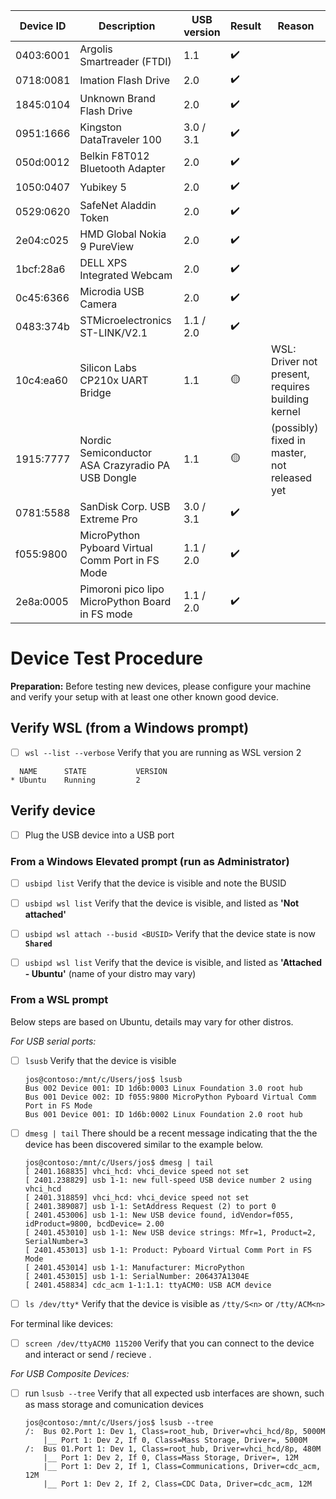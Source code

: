 | Device ID | Description                                       | USB version | Result             | Reason                                            |
|-----------|---------------------------------------------------|-------------|--------------------|---------------------------------------------------|
| 0403:6001 | Argolis Smartreader (FTDI)                        | 1.1         | :heavy_check_mark: |                                                   |
| 0718:0081 | Imation Flash Drive                               | 2.0         | :heavy_check_mark: |                                                   |
| 1845:0104 | Unknown Brand Flash Drive                         | 2.0         | :heavy_check_mark: |                                                   |
| 0951:1666 | Kingston DataTraveler 100                         | 3.0 / 3.1   | :heavy_check_mark: |                                                   |
| 050d:0012 | Belkin F8T012 Bluetooth Adapter                   | 2.0         | :heavy_check_mark: |                                                   |
| 1050:0407 | Yubikey 5                                         | 2.0         | :heavy_check_mark: |                                                   |
| 0529:0620 | SafeNet Aladdin Token                             | 2.0         | :heavy_check_mark: |                                                   |
| 2e04:c025 | HMD Global Nokia 9 PureView                       | 2.0         | :heavy_check_mark: |                                                   |
| 1bcf:28a6 | DELL XPS Integrated Webcam                        | 2.0         | :heavy_check_mark: |                                                   |
| 0c45:6366 | Microdia USB Camera                               | 2.0         | :heavy_check_mark: |                                                   |
| 0483:374b | STMicroelectronics ST-LINK/V2.1                   | 1.1 / 2.0   | :heavy_check_mark: |                                                   |
| 10c4:ea60 | Silicon Labs CP210x UART Bridge                   | 1.1         | :yellow_circle:    | WSL: Driver not present, requires building kernel |
| 1915:7777 | Nordic Semiconductor ASA Crazyradio PA USB Dongle | 1.1         | :yellow_circle:    | (possibly) fixed in master, not released yet      |
| 0781:5588 | SanDisk Corp. USB Extreme Pro                     | 3.0 / 3.1   | :heavy_check_mark: |                                                   |
| f055:9800 | MicroPython Pyboard Virtual Comm Port in FS Mode  | 1.1 / 2.0   | :heavy_check_mark: |                                                   |
| 2e8a:0005 | Pimoroni pico lipo MicroPython Board in FS mode   | 1.1 / 2.0   | :heavy_check_mark: |                                                   |

#  Device Test Procedure 

**Preparation:** Before testing new devices, please configure your machine and verify your setup with at least one other known good device.

## Verify WSL (from a Windows prompt)

- [ ] `wsl --list --verbose` Verify that you are running as WSL version 2
```
  NAME      STATE           VERSION
* Ubuntu    Running         2
```

## Verify device

- [ ]  Plug the USB device into a USB port

### From a Windows **Elevated** prompt (run as Administrator)

- [ ] `usbipd list`
  Verify that the device is visible and note the BUSID
- [ ] `usbipd wsl list`
  Verify that the device is visible, and listed as **'Not attached'**
- [ ] `usbipd wsl attach --busid <BUSID>`
  Verify that the device state is now **`Shared`**
- [ ] `usbipd wsl list`
  Verify that the device is visible, and listed as **'Attached - Ubuntu'** (name of your distro may vary)


### From a WSL prompt
 
Below steps are based on Ubuntu, details may vary for other distros.

*For USB serial ports:*

- [ ] `lsusb`
  Verify that the device is visible
    ```log
    jos@contoso:/mnt/c/Users/jos$ lsusb
    Bus 002 Device 001: ID 1d6b:0003 Linux Foundation 3.0 root hub
    Bus 001 Device 002: ID f055:9800 MicroPython Pyboard Virtual Comm Port in FS Mode
    Bus 001 Device 001: ID 1d6b:0002 Linux Foundation 2.0 root hub
    ```
- [ ] `dmesg | tail`
  There should be a recent message indicating that the the device has been discovered similar to the example below.
    ``` log
    jos@contoso:/mnt/c/Users/jos$ dmesg | tail
    [ 2401.168835] vhci_hcd: vhci_device speed not set
    [ 2401.238829] usb 1-1: new full-speed USB device number 2 using vhci_hcd
    [ 2401.318859] vhci_hcd: vhci_device speed not set 
    [ 2401.389087] usb 1-1: SetAddress Request (2) to port 0
    [ 2401.453006] usb 1-1: New USB device found, idVendor=f055, idProduct=9800, bcdDevice= 2.00
    [ 2401.453010] usb 1-1: New USB device strings: Mfr=1, Product=2, SerialNumber=3
    [ 2401.453013] usb 1-1: Product: Pyboard Virtual Comm Port in FS Mode
    [ 2401.453014] usb 1-1: Manufacturer: MicroPython
    [ 2401.453015] usb 1-1: SerialNumber: 206437A1304E
    [ 2401.458834] cdc_acm 1-1:1.1: ttyACM0: USB ACM device
    ```
- [ ] `ls /dev/tty*`
  Verify that the device is visible as `/tty/S<n>` or `/tty/ACM<n>`

For terminal like devices:
- [ ] `screen /dev/ttyACM0 115200`
  Verify that you can connect to the device and interact or send / recieve .

*For USB Composite Devices:*
- [ ] run `lsusb --tree`
  Verify that all expected usb interfaces are shown, such as mass storage and comunication devices
    ```log
    jos@contoso:/mnt/c/Users/jos$ lsusb --tree
    /:  Bus 02.Port 1: Dev 1, Class=root_hub, Driver=vhci_hcd/8p, 5000M
        |__ Port 1: Dev 2, If 0, Class=Mass Storage, Driver=, 5000M
    /:  Bus 01.Port 1: Dev 1, Class=root_hub, Driver=vhci_hcd/8p, 480M
        |__ Port 1: Dev 2, If 0, Class=Mass Storage, Driver=, 12M
        |__ Port 1: Dev 2, If 1, Class=Communications, Driver=cdc_acm, 12M
        |__ Port 1: Dev 2, If 2, Class=CDC Data, Driver=cdc_acm, 12M
    ``` 